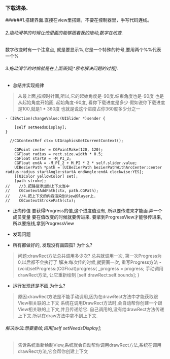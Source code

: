 ### 下载进条.
######1.搭建界面.直接在view里搭建，不要在控制器里，手写代码连线。

###### 2.拖动滑竿的时候让他里面的能够跟着我的拖动,数字在改变.
数字改变时有一个注意点, 就是要显示%,它是一个特殊的符号,要用两个%%代表一个%

###### 3.拖动滑竿的时候就是在上面画弧[^思考解决问题的过程].

- 总结并实现规律

>从最上面,按顺时针画,所以,它的起始角度是-90度.结束角度也是-90度
也是从起始角度开始画,
起始角度-90度, 看你下载进度是多少
假如说你下载进度是100,就是1 * 360度
也就是说这个进度占你360度多少分之一

```
- (IBAction)changeValue:(UISlider *)sender {
    
    [self setNeedsDisplay];
}
```

```
  //CGContextRef ctx= UIGraphicsGetCurrentContext();

    CGPoint center = CGPointMake(120, 120);
    CGFloat radius = rect.size.width * 0.5;
    CGFloat startA = -M_PI_2;
    CGFloat endA = -M_PI_2 + M_PI * 2 * self.slider.value;
    UIBezierPath *path = [UIBezierPath bezierPathWithArcCenter:center radius:radius startAngle:startA endAngle:endA clockwise:YES];
    [[UIColor yellowColor] set];
    [path stroke];
//    //3.把路径添加到上下文当中
//    CGContextAddPath(ctx, path.CGPath);
//    //4.把上下文的内容渲染到View的layer上.
//    CGContextStrokePath(ctx);
```

- 正向传值
要获得Progress的值,这个进度值没有, 所以要传进来才能画.弄一个成员变量
要在值改变的时候就要传进来.
要拿到ProgressView才能够传进来,所以要拖线,拿到ProgressView

- 发现问题

 - 所有都做好的, 发现没有画圆孤?
为什么?
>问题:drawRect方法总共调用多少次?
总共就调用一次, 第一次Progress为0,以后都不会执行了
解决:每次传的时候,就要画一次,
重写Progress方法
-(void)setProgress:(CGFloat)progress{
_progress = progress;
手动调用drawRect方法, 让它重新绘制
[self drawRect:self.bounds];
}

 - 运行发现还是不画,为什么?
>原因:drawRect方法是不能手动调用,因为在drawRect方法中才能获取跟View相关联的上下文
系统在调用DrawRect方法时,会自动帮你创建一个跟View相关联的上下文,并且传递给它.
自己调用的,没有给drawRect方法传递上下文.所以在draw方法中拿不到上下文.

###### 解决办法:想要重绘,调用[self setNeedsDisplay];
>告诉系统重新绘制View,系统就会自动帮你调用drawRect方法,系统在调用
drawRect方法,它会帮你创建上下文
